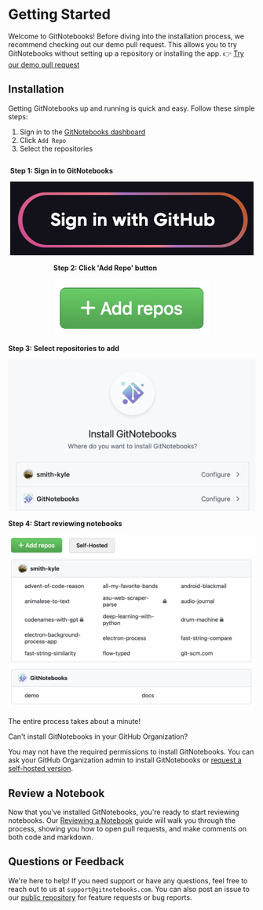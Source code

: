 # Getting Started

Welcome to GitNotebooks! Before diving into the installation process, we recommend checking out our demo pull request. This allows you to try GitNotebooks without setting up a repository or installing the app.
👉 <a href="https://app.gitnotebooks.com/GitNotebooks/demo/pull/1" target="_blank">Try our demo pull request</a>

## Installation

Getting GitNotebooks up and running is quick and easy. Follow these simple steps:

1. Sign in to the [GitNotebooks dashboard](https://app.gitnotebooks.com/dashboard)
2. Click `Add Repo`
3. Select the repositories

<div style="display: flex; flex-direction: column; align-items: center;">
  <div>
    <p><strong>Step 1: Sign in to GitNotebooks</strong></p>
    <img src="./images/getting-started/sign-in-button.png" alt="Sign in button on GitNotebooks dashboard">
  </div>
  <div>
    <p><strong>Step 2: Click 'Add Repo' button</strong></p>
    <img src="./images/getting-started/add-repos.png" alt="Add Repo button on GitNotebooks dashboard">
  </div>
  <div>
    <p><strong>Step 3: Select repositories to add</strong></p>
    <img src="./images/getting-started/select-repos.png" alt="Repository selection interface in GitNotebooks">
  </div>
  <div>
    <p><strong>Step 4: Start reviewing notebooks</strong></p>
    <img src="./images/getting-started/repo-list.png" alt="Listed repositories which have GitNotebooks installed">
  </div>
</div>

The entire process takes about a minute!

<div class="warning">

Can't install GitNotebooks in your GitHub Organization?

You may not have the required permissions to install GitNotebooks. You can ask your
GitHub Organization admin to install GitNotebooks or [request a self-hosted version](https://share.hsforms.com/1KcFTS0dHRPqyMli5Dr8kiwryqe1).

</div>

## Review a Notebook

Now that you've installed GitNotebooks, you're ready to start reviewing notebooks. Our [Reviewing a Notebook](./reviewing_a_notebook.md) guide will walk you through the process, showing you how to open pull requests, and make comments on both code and markdown.

## Questions or Feedback

We're here to help! If you need support or have any questions, feel free to reach out to us at `support@gitnotebooks.com`. You can also post an issue to our [public repository](https://github.com/GitNotebooks/GitNotebooks/issues) for feature requests or bug reports.

